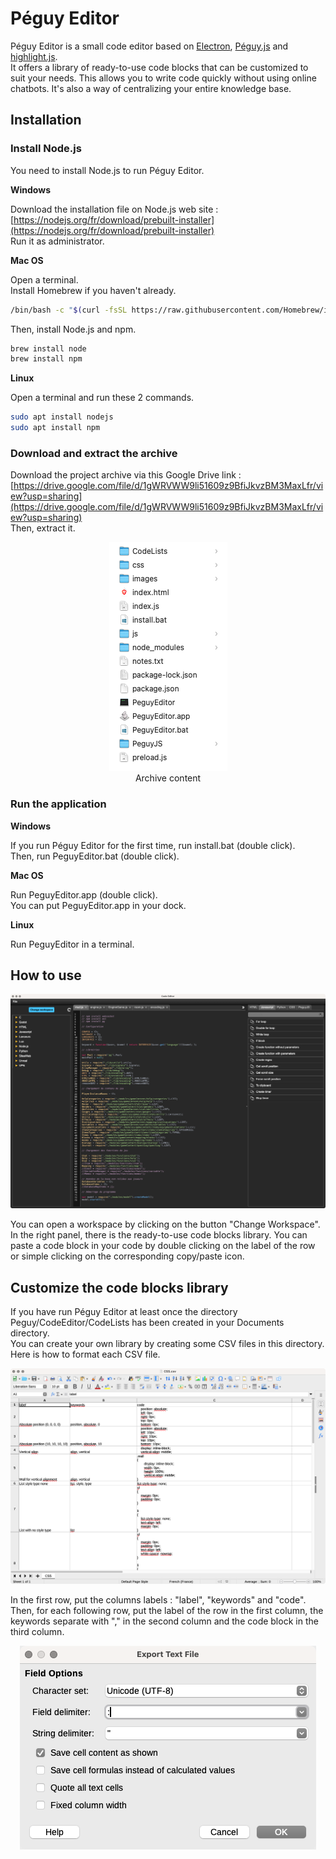 # Péguy Editor

Péguy Editor is a small code editor based on [Electron](https://www.electronjs.org/), [Péguy.js](https://github.com/Killfaeh/Peguy.js) and [highlight.js](https://highlightjs.org/). </br>
It offers a library of ready-to-use code blocks that can be customized to suit your needs. 
This allows you to write code quickly without using online chatbots.
It's also a way of centralizing your entire knowledge base.

## Installation

### Install Node.js

You need to install Node.js to run Péguy Editor.

**Windows**

Download the installation file on Node.js web site : [https://nodejs.org/fr/download/prebuilt-installer](https://nodejs.org/fr/download/prebuilt-installer) </br>
Run it as administrator.

**Mac OS**

Open a terminal. </br>
Install Homebrew if you haven't already.

```bash
/bin/bash -c "$(curl -fsSL https://raw.githubusercontent.com/Homebrew/install/HEAD/install.sh)"
```

Then, install Node.js and npm.

```bash
brew install node
brew install npm
```

**Linux**

Open a terminal and run these 2 commands.

```bash
sudo apt install nodejs
sudo apt install npm
```

### Download and extract the archive

Download the project archive via this Google Drive link : [https://drive.google.com/file/d/1gWRVWW9li51609z9BfiJkvzBM3MaxLfr/view?usp=sharing](https://drive.google.com/file/d/1gWRVWW9li51609z9BfiJkvzBM3MaxLfr/view?usp=sharing) </br>
Then, extract it.

<div align="center">
<img src="./doc/archiveContent.png"></br>
Archive content
</div>

### Run the application

**Windows**

If you run Péguy Editor for the first time, run install.bat (double click).</br>
Then, run PeguyEditor.bat (double click).

**Mac OS**

Run PeguyEditor.app (double click).</br>
You can put PeguyEditor.app in your dock.

**Linux**

Run PeguyEditor in a terminal.

## How to use

<div align="center">
<img src="./doc/screenshot.png">
</div>

You can open a workspace by clicking on the button "Change Workspace".</br>
In the right panel, there is the ready-to-use code blocks library. 
You can paste a code block in your code by double clicking on the label of the row or simple clicking on the corresponding copy/paste icon.

## Customize the code blocks library

If you have run Péguy Editor at least once the directory Peguy/CodeEditor/CodeLists has been created in your Documents directory.</br>
You can create your own library by creating some CSV files in this directory.</br>
Here is how to format each CSV file.

<div align="center">
<img src="./doc/csvFormat.png">
</div>

In the first row, put the columns labels : "label", "keywords" and "code".</br>
Then, for each following row, put the label of the row in the first column, the keywords separate with "," in the second column and the code block in the third column.

<div align="center">
<img src="./doc/csvSave.png">
</div>

